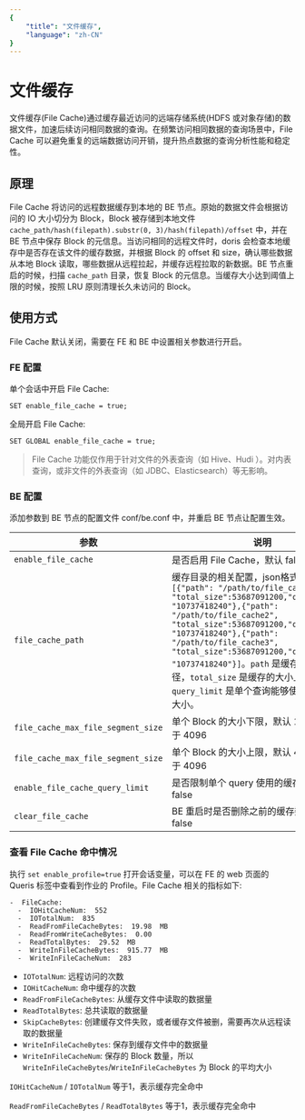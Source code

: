 ```yaml
---
{
    "title": "文件缓存",
    "language": "zh-CN"
}
---
```


<!-- 
Licensed to the Apache Software Foundation (ASF) under one
or more contributor license agreements.  See the NOTICE file
distributed with this work for additional information
regarding copyright ownership.  The ASF licenses this file
to you under the Apache License, Version 2.0 (the
"License"); you may not use this file except in compliance
with the License.  You may obtain a copy of the License at

  http://www.apache.org/licenses/LICENSE-2.0

Unless required by applicable law or agreed to in writing,
software distributed under the License is distributed on an
"AS IS" BASIS, WITHOUT WARRANTIES OR CONDITIONS OF ANY
KIND, either express or implied.  See the License for the
specific language governing permissions and limitations
under the License.
-->


# 文件缓存

文件缓存(File Cache)通过缓存最近访问的远端存储系统(HDFS 或对象存储)的数据文件，加速后续访问相同数据的查询。在频繁访问相同数据的查询场景中，File Cache 可以避免重复的远端数据访问开销，提升热点数据的查询分析性能和稳定性。

## 原理

File Cache 将访问的远程数据缓存到本地的 BE 节点。原始的数据文件会根据访问的 IO 大小切分为 Block，Block 被存储到本地文件 `cache_path/hash(filepath).substr(0, 3)/hash(filepath)/offset` 中，并在 BE 节点中保存 Block 的元信息。当访问相同的远程文件时，doris 会检查本地缓存中是否存在该文件的缓存数据，并根据 Block 的 offset 和 size，确认哪些数据从本地 Block 读取，哪些数据从远程拉起，并缓存远程拉取的新数据。BE 节点重启的时候，扫描 `cache_path` 目录，恢复 Block 的元信息。当缓存大小达到阈值上限的时候，按照 LRU 原则清理长久未访问的 Block。

## 使用方式

File Cache 默认关闭，需要在 FE 和 BE 中设置相关参数进行开启。

### FE 配置

单个会话中开启 File Cache:

```
SET enable_file_cache = true;
```

全局开启 File Cache:

```
SET GLOBAL enable_file_cache = true;
```

> File Cache 功能仅作用于针对文件的外表查询（如 Hive、Hudi ）。对内表查询，或非文件的外表查询（如 JDBC、Elasticsearch）等无影响。

### BE 配置

添加参数到 BE 节点的配置文件 conf/be.conf 中，并重启 BE 节点让配置生效。

|  参数   | 说明  |
|  ---  | ---  |
| `enable_file_cache`  | 是否启用 File Cache，默认 false |
| `file_cache_path` | 缓存目录的相关配置，json格式，例子: `[{"path": "/path/to/file_cache1", "total_size":53687091200,"query_limit": "10737418240"},{"path": "/path/to/file_cache2", "total_size":53687091200,"query_limit": "10737418240"},{"path": "/path/to/file_cache3", "total_size":53687091200,"query_limit": "10737418240"}]`。`path` 是缓存的保存路径，`total_size` 是缓存的大小上限，`query_limit` 是单个查询能够使用的最大缓存大小。 |
| `file_cache_max_file_segment_size` | 单个 Block 的大小下限，默认 1MB，需要大于 4096 |
| `file_cache_max_file_segment_size` | 单个 Block 的大小上限，默认 4MB，需要大于 4096 |
| `enable_file_cache_query_limit` | 是否限制单个 query 使用的缓存大小，默认 false |
| `clear_file_cache` | BE 重启时是否删除之前的缓存数据，默认 false |

### 查看 File Cache 命中情况

执行 `set enable_profile=true` 打开会话变量，可以在 FE 的 web 页面的 Queris 标签中查看到作业的 Profile。File Cache 相关的指标如下:

```
-  FileCache:
  -  IOHitCacheNum:  552
  -  IOTotalNum:  835
  -  ReadFromFileCacheBytes:  19.98  MB
  -  ReadFromWriteCacheBytes:  0.00  
  -  ReadTotalBytes:  29.52  MB
  -  WriteInFileCacheBytes:  915.77  MB
  -  WriteInFileCacheNum:  283 
```

- `IOTotalNum`:  远程访问的次数
- `IOHitCacheNum`: 命中缓存的次数
- `ReadFromFileCacheBytes`: 从缓存文件中读取的数据量
- `ReadTotalBytes`: 总共读取的数据量
- `SkipCacheBytes`: 创建缓存文件失败，或者缓存文件被删，需要再次从远程读取的数据量
- `WriteInFileCacheBytes`: 保存到缓存文件中的数据量
- `WriteInFileCacheNum`: 保存的 Block 数量，所以 `WriteInFileCacheBytes`/`WriteInFileCacheBytes` 为 Block 的平均大小

`IOHitCacheNum` / `IOTotalNum` 等于1，表示缓存完全命中

`ReadFromFileCacheBytes` / `ReadTotalBytes` 等于1，表示缓存完全命中

